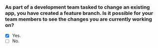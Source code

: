 ### As part of a development team tasked to change an existing app, you have created a feature branch. Is it possible for your team members to see the changes you are currently working on?

- [x] Yes.
- [ ] No.
